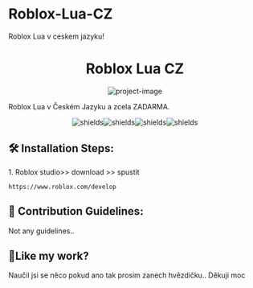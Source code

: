 # Roblox-Lua-CZ
Roblox Lua v ceskem jazyku!
<h1 align="center" id="title">Roblox Lua CZ</h1>

<p align="center"><img src="https://socialify.git.ci/AdamxzV3/Roblox-Lua-CZ/image?description=1&amp;font=Raleway&amp;forks=1&amp;issues=1&amp;language=1&amp;logo=https%3A%2F%2Fupload.wikimedia.org%2Fwikipedia%2Fcommons%2Fc%2Fcf%2FLua-Logo.svg&amp;name=1&amp;owner=1&amp;pattern=Plus&amp;stargazers=1&amp;theme=Dark" alt="project-image"></p>

<p id="description">Roblox Lua v Českém Jazyku a zcela ZADARMA.</p>

<p align="center"><img src="https://img.shields.io/github/issues/AdamxzV3/Roblox-Lua-CZ" alt="shields"><img src="https://img.shields.io/github/forks/AdamxzV3/Roblox-Lua-CZ" alt="shields"><img src="https://img.shields.io/github/stars/AdamxzV3/Roblox-Lua-CZ" alt="shields"><img src="https://img.shields.io/github/license/AdamxzV3/Roblox-Lua-CZ" alt="shields"></p>

<h2>🛠️ Installation Steps:</h2>

<p>1. Roblox studio&gt;&gt; download &gt;&gt; spustit</p>

```
https://www.roblox.com/develop
```

<h2>🍰 Contribution Guidelines:</h2>

Not any guidelines..

<h2>💖Like my work?</h2>

Naučil jsi se něco pokud ano tak prosim zanech hvězdičku.. Děkuji moc
